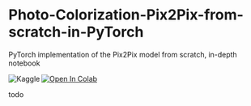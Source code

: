 # Photo-Colorization-Pix2Pix-from-scratch-in-PyTorch
PyTorch implementation of the Pix2Pix model from scratch, in-depth notebook

<a href="https://colab.research.google.com/github/matikosowy/Photo-Colorization-Pix2Pix-from-scratch-in-PyTorch/blob/main/notebook-colab.ipynb"><img data-canonical-src="https://colab.research.google.com/assets/colab-badge.svg" alt="Open In Colab" src="https://camo.githubusercontent.com/96889048f8a9014fdeba2a891f97150c6aac6e723f5190236b10215a97ed41f3/68747470733a2f2f636f6c61622e72657365617263682e676f6f676c652e636f6d2f6173736574732f636f6c61622d62616467652e737667"></a>
<a href="https://www.kaggle.com/code/mateuszgolebiewski/photo-colorization-with-pix2pix-in-pytorch?scriptVersionId=198284799"><img data-canonical-src="https://kaggle.com/static/images/open-in-kaggle.svg" src="https://camo.githubusercontent.com/c7135949c5c6882489e68f4af05a78a759460a4db256b86df3097e04419b4d9e/68747470733a2f2f6b6167676c652e636f6d2f7374617469632f696d616765732f6f70656e2d696e2d6b6167676c652e737667" title="Open in Kaggle" alt="Kaggle" align="left"></a>

todo
